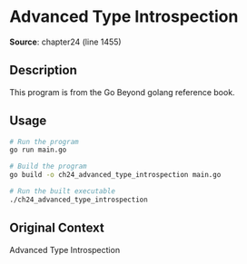 # Advanced Type Introspection

**Source**: chapter24 (line 1455)

## Description

This program is from the Go Beyond golang reference book.

## Usage

```bash
# Run the program
go run main.go

# Build the program
go build -o ch24_advanced_type_introspection main.go

# Run the built executable
./ch24_advanced_type_introspection
```

## Original Context

Advanced Type Introspection
